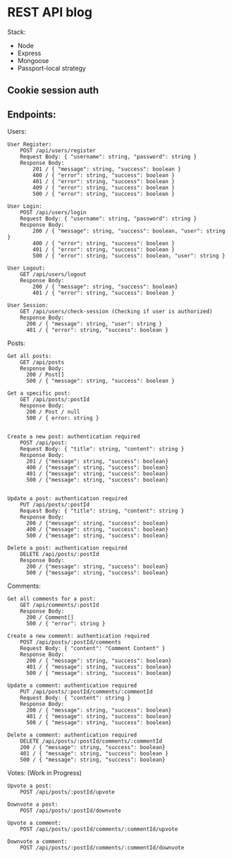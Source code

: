 # REST API blog

Stack:

- Node
- Express
- Mongoose
- Passport-local strategy

## Cookie session auth

## Endpoints:

Users:

    User Register:
        POST /api/users/register
        Request Body: { "username": string, "password": string }
        Response Body:
            201 / { "message": string, "success": boolean }
            400 / { "error": string, "success": boolean }
            401 / { "error": string, "success": boolean }
            409 / { "error": string, "success": boolean }
            500 / { "error": string, "success": boolean }

    User Login:
        POST /api/users/login
        Request Body: { "username": string, "password": string }
        Response Body:
            200 / { "message": string, "success": boolean, "user": string }
            400 / { "error": string, "success": boolean }
            401 / { "error": string, "success": boolean }
            500 / { "error": string, "success": boolean, "user": string }

    User Logout:
        GET /api/users/logout
        Response Body:
            200 / { "message": string, "success": boolean}
            401 / { "error": string, "success": boolean }

    User Session:
        GET /api/users/check-session (Checking if user is authorized)
        Response Body:
          200 / { "message": string, "user": string }
          401 / { "error": string, "success": boolean }

Posts:

    Get all posts:
        GET /api/posts
        Response Body:
          200 / Post[]
          500 / { "message": string, "success": boolean }

    Get a specific post:
        GET /api/posts/:postId
        Response Body:
          200 / Post / null
          500 / { error: string }


    Create a new post: authentication required
        POST /api/post:
        Request Body: { "title": string, "content": string }
        Response Body:
          201 / {"message": string, "success": boolean}
          400 / {"message": string, "success": boolean}
          401 / {"message": string, "success": boolean}
          500 / {"message": string, "success": boolean}


    Update a post: authentication required
        PUT /api/posts/:postId
        Request Body: { "title": string, "content": string }
        Response Body:
          200 / {"message": string, "success": boolean}
          400 / {"message": string, "success": boolean}
          500 / {"message": string, "success": boolean}

    Delete a post: authentication required
        DELETE /api/posts/:postId
        Response Body:
          200 / {"message": string, "success": boolean}
          500 / {"message": string, "success": boolean}

Comments:

    Get all comments for a post:
        GET /api/comments/:postId
        Response Body:
          200 / Comment[]
          500 / { "error": string }

    Create a new comment: authentication required
        POST /api/posts/:postId/comments
        Request Body: { "content": "Comment Content" }
        Response Body:
          200 / { "message": string, "success": boolean}
          401 / { "message": string, "success": boolean}
          500 / { "message": string, "success": boolean}

    Update a comment: authentication required
        PUT /api/posts/:postId/comments/:commentId
        Request Body: { "content": string }
        Response Body:
          200 / { "message": string, "success": boolean}
          401 / { "message": string, "success": boolean}
          500 / { "message": string, "success": boolean}

    Delete a comment: authentication required
        DELETE /api/posts/:postId/comments/:commentId
        200 / { "message": string, "success": boolean}
        401 / { "message": string, "success": boolean }
        500 / { "message": string, "success": boolean}

Votes: (Work in Progress)

    Upvote a post:
        POST /api/posts/:postId/upvote

    Downvote a post:
        POST /api/posts/:postId/downvote

    Upvote a comment:
        POST /api/posts/:postId/comments/:commentId/upvote

    Downvote a comment:
        POST /api/posts/:postId/comments/:commentId/downvote
